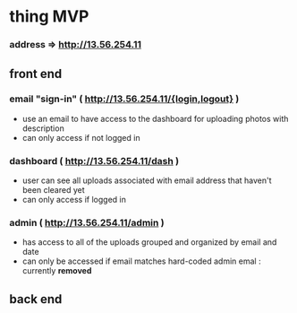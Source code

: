 # thing MVP

### **address =>** http://13.56.254.11

## front end

### email "sign-in" ( http://13.56.254.11/{login,logout} )
-  use an email to have access to the dashboard for uploading photos with description
- can only access if not logged in
### dashboard ( http://13.56.254.11/dash )
- user can see all uploads associated with email address that haven't been cleared yet
- can only access if logged in

### admin ( http://13.56.254.11/admin )
- has access to all of the uploads grouped and organized by email and date
- can only be accessed if email matches hard-coded admin emal : currently **removed**


## back end


